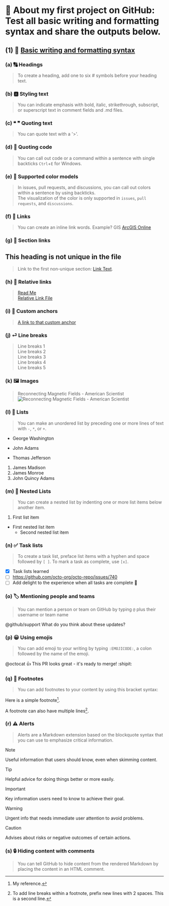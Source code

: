 # 🚀 **About my first project on GitHub: Test all basic writing and formatting syntax and share the outputs below.**

## (1) 🔗 [Basic writing and formatting syntax](https://docs.github.com/en/get-started/writing-on-github/getting-started-with-writing-and-formatting-on-github/basic-writing-and-formatting-syntax) 
### (a) 🔠 Headings
> To create a heading, add one to six # symbols before your heading text.

### (b) 🅰️ Styling text
> You can indicate emphasis with bold, italic, strikethrough, subscript, or superscript text in comment fields and .md files.

### (c) ❝ ❞ Quoting text
> You can quote text with a '>'.

### (d) 📄 Quoting code
> You can call out code or a command within a sentence with single backticks `Ctrl`+`E` for Windows.

### (e) 🎨 Supported color models
> In issues, pull requests, and discussions, you can call out colors within a sentence by using backticks.<br/>
> The visualization of the color is only supported in `issues`, `pull requests`, and `discussions`.

### (f) 🔗 Links
> You can create an inline link words. Example? GIS [ArcGIS Online](https://www.esri.com/en-us/arcgis/products/arcgis-online/overview)

### (g) 🔗 Section links
## This heading is not unique in the file
> Link to the first non-unique section: [Link Text](#this-heading-is-not-unique-in-the-file).

### (h) 🔗 Relative links
> [Read Me](README.md)<br/>
> [Relative Link File](Relative-links-File-s-name)

### (i) 🔗 Custom anchors
> <a name="Relative-links-File-s-name"></a>
> [A link to that custom anchor](#Relative-links-File-s-name)

### (j) ⏎ Line breaks
> Line breaks 1   
> Line breaks 2  
> Line breaks 3\
> Line breaks 4 <br/>
> Line breaks 5 

### (k) 🖼️ Images
> Reconnecting Magnetic Fields - American Scientist <br/>
> ![Reconnecting Magnetic Fields - American Scientist](https://www.americanscientist.org/sites/americanscientist.org/files/20097291254327418-2009-09BurchF3.jpg)

### (l) 📜 Lists
> You can make an unordered list by preceding one or more lines of text with `-`, `*`, or `+`.
- George Washington
* John Adams
+ Thomas Jefferson <br/>
1. James Madison
2. James Monroe
3. John Quincy Adams

### (m) 🔽 Nested Lists
> You can create a nested list by indenting one or more list items below another item.
1. First list item
  - First nested list item
    - Second nested list item

### (n) ✅ Task lists
> To create a task list, preface list items with a hyphen and space followed by `[ ]`. To mark a task as complete, use `[x]`.
- [x] Task lists learned
- [ ] https://github.com/octo-org/octo-repo/issues/740
- [ ] Add delight to the experience when all tasks are complete :tada:
      
### (o) 🏷️ Mentioning people and teams
> You can mention a person or team on GitHub by typing `@` plus their username or team name <br/>

@github/support What do you think about these updates?

### (p) 😀 Using emojis
> You can add emoji to your writing by typing `:EMOJICODE:`, a colon followed by the name of the emoji.<br/>

@octocat :+1: This PR looks great - it's ready to merge! :shipit:

### (q) 📝 Footnotes
> You can add footnotes to your content by using this bracket syntax:

Here is a simple footnote[^1].

A footnote can also have multiple lines[^2].

[^1]: My reference.
[^2]: To add line breaks within a footnote, prefix new lines with 2 spaces.
  This is a second line.

### (r) ⚠️ Alerts
> Alerts are a Markdown extension based on the blockquote syntax that you can use to emphasize critical information.

> [!NOTE]
> Useful information that users should know, even when skimming content.

> [!TIP]
> Helpful advice for doing things better or more easily.

> [!IMPORTANT]
> Key information users need to know to achieve their goal.

> [!WARNING]
> Urgent info that needs immediate user attention to avoid problems.

> [!CAUTION]
> Advises about risks or negative outcomes of certain actions.

### (s) 🔒 Hiding content with comments
> You can tell GitHub to hide content from the rendered Markdown by placing the content in an HTML comment.

<!--
### (t)
### (u)
### (v)
### (w)
### (x)
### (y)
### (z)-->

